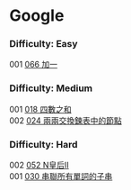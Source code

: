 # Google

### Difficulty: Easy

001 [066 加一](./Google/066.md)  


### Difficulty: Medium

001 [018 四數之和](./Google/018.md)  
002 [024 兩兩交換鍊表中的節點](./Google/024.md)  

### Difficulty: Hard

002 [052 N皇后II](./Google/052.md)  
001 [030 串聯所有單詞的子串](./Google/030.md)  